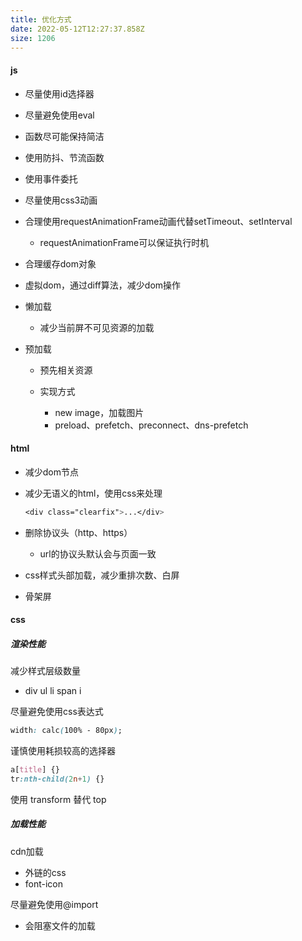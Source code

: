 ```yaml
---
title: 优化方式
date: 2022-05-12T12:27:37.858Z
size: 1206
---
```

#### js

- 尽量使用id选择器
- 尽量避免使用eval
- 函数尽可能保持简洁
- 使用防抖、节流函数
- 使用事件委托
- 尽量使用css3动画
- 合理使用requestAnimationFrame动画代替setTimeout、setInterval
  - requestAnimationFrame可以保证执行时机
- 合理缓存dom对象
- 虚拟dom，通过diff算法，减少dom操作
- 懒加载
  - 减少当前屏不可见资源的加载

- 预加载
  - 预先相关资源
  - 实现方式

    - new image，加载图片
    - preload、prefetch、preconnect、dns-prefetch

#### html

- 减少dom节点

- 减少无语义的html，使用css来处理

  ```scss
  <div class="clearfix">...</div>
  ```

- 删除协议头（http、https）

  - url的协议头默认会与页面一致

- css样式头部加载，减少重排次数、白屏

- 骨架屏

#### css

##### 渲染性能

减少样式层级数量

- div ul li span i

尽量避免使用css表达式

```css
width: calc(100% - 80px);
```

谨慎使用耗损较高的选择器

```css
a[title] {}
tr:nth-child(2n+1) {}
```

使用 transform 替代 top

##### 加载性能

cdn加载

- 外链的css
- font-icon

尽量避免使用@import
- 会阻塞文件的加载

